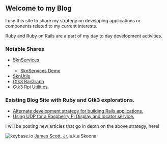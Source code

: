 ## Welcome to my Blog

I use this site to share my strategy on developing applications or components related to my current interests.

Ruby and Ruby on Rails are a part of my day to day development activities.

### Notable Shares
* [SknServices](https://skoona.github.io/SknServices/)
* * [SknServices Demo](http://vserv.skoona.net:8080/)
* [SknUtils](https://skoona.github.io/skn_utils/)
* [Gtk3 BarGraph](https://skoona.github.io/glinegraph-cairo/)
* [Gtk3 Rpi Utilities](https://skoona.github.io/skn_rpi-display-services/)

### Existing Blog Site with Ruby and Gtk3 explorations.
* [Alternate development strategy for building Rails applications.](https://skoona.blogspot.com/2016/08/sknservices-alternate-development_11.html)
* [Using UDP for a Raspberry Pi Display and locator service.](https://skoona.blogspot.com/2016/08/raspberry-pi-iot-udp-programming-with.html)

I will be posting new articles that go in depth on the above strategy, here!


![keybase.io](https://keybase.io/images/icons/icon-keybase-logo-48.png) [James Scott, Jr.](https://keybase.io/skoona)
a.k.a Skoona